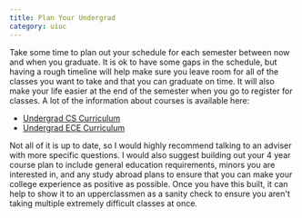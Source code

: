 ```yaml
---
title: Plan Your Undergrad
category: uiuc
---
```


Take some time to plan out your schedule for each semester between now and when you 
graduate. It is ok to have some gaps in the schedule, but having a rough timeline 
will help make sure you leave room for all of the classes you want to take and that 
you can graduate on time. It will also make your life easier at the end of the 
semester when you go to register for classes. A lot of the information about 
courses is available here:
- [Undergrad CS Curriculum](https://cs.illinois.edu/current-students/undergraduates/undergraduate-curriculum-requirements) 
- [Undergrad ECE Curriculum](http://www.ece.illinois.edu/academics/ugrad/curriculum/) 

Not all of it is up to date, so I would highly recommend talking to an adviser 
with more specific questions. I would also suggest building out your 4 year course plan 
to include general education requirements, minors you are interested in, and any study 
abroad plans to ensure that you can make your college experience as positive as possible. 
Once you have this built, it can help to show it to an upperclassmen as a sanity check to 
ensure you aren't taking multiple extremely difficult classes at once.
